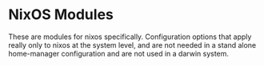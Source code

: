 # NixOS Modules

These are modules for nixos specifically. Configuration options that
apply really only to nixos at the system level, and are not needed in
a stand alone home-manager configuration and are not used in a darwin system.
